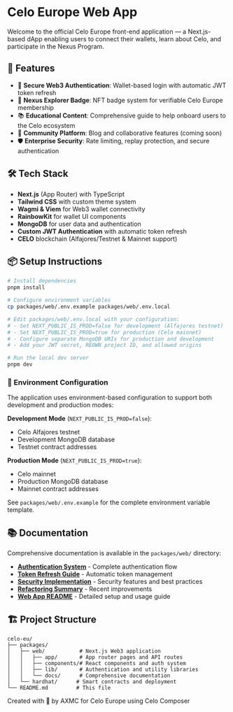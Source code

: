 # Celo Europe Web App

Welcome to the official Celo Europe front-end application — a Next.js-based dApp enabling users to connect their wallets, learn about Celo, and participate in the Nexus Program.

## 🚀 Features

- 🔐 **Secure Web3 Authentication**: Wallet-based login with automatic JWT token refresh
- 🪪 **Nexus Explorer Badge**: NFT badge system for verifiable Celo Europe membership
- 📚 **Educational Content**: Comprehensive guide to help onboard users to the Celo ecosystem
- 📝 **Community Platform**: Blog and collaborative features (coming soon)
- 🛡️ **Enterprise Security**: Rate limiting, replay protection, and secure authentication

## 🛠️ Tech Stack

- **Next.js** (App Router) with TypeScript
- **Tailwind CSS** with custom theme system
- **Wagmi & Viem** for Web3 wallet connectivity
- **RainbowKit** for wallet UI components
- **MongoDB** for user data and authentication
- **Custom JWT Authentication** with automatic token refresh
- **CELO** blockchain (Alfajores/Testnet & Mainnet support)

## 📦 Setup Instructions

```bash
# Install dependencies
pnpm install

# Configure environment variables
cp packages/web/.env.example packages/web/.env.local

# Edit packages/web/.env.local with your configuration:
# - Set NEXT_PUBLIC_IS_PROD=false for development (Alfajores testnet)
# - Set NEXT_PUBLIC_IS_PROD=true for production (Celo mainnet)
# - Configure separate MongoDB URIs for production and development
# - Add your JWT secret, REOWN project ID, and allowed origins

# Run the local dev server
pnpm dev
```

### 🔧 Environment Configuration

The application uses environment-based configuration to support both development and production modes:

**Development Mode** (`NEXT_PUBLIC_IS_PROD=false`):

- Celo Alfajores testnet
- Development MongoDB database
- Testnet contract addresses

**Production Mode** (`NEXT_PUBLIC_IS_PROD=true`):

- Celo mainnet
- Production MongoDB database
- Mainnet contract addresses

See `packages/web/.env.example` for the complete environment variable template.

## 📚 Documentation

Comprehensive documentation is available in the `packages/web/` directory:

- **[Authentication System](packages/web/AUTHENTICATION_FLOW.md)** - Complete authentication flow
- **[Token Refresh Guide](packages/web/TOKEN_REFRESH_GUIDE.md)** - Automatic token management
- **[Security Implementation](packages/web/SECURITY.md)** - Security features and best practices
- **[Refactoring Summary](packages/web/REFACTORING_SUMMARY.md)** - Recent improvements
- **[Web App README](packages/web/README.md)** - Detailed setup and usage guide

## 🏗️ Project Structure

```
celo-eu/
├── packages/
│   ├── web/           # Next.js Web3 application
│   │   ├── app/       # App router pages and API routes
│   │   ├── components/# React components and auth system
│   │   ├── lib/       # Authentication and utility libraries
│   │   └── docs/      # Comprehensive documentation
│   └── hardhat/      # Smart contracts and deployment
└── README.md         # This file
```

Created with 💛 by AXMC for Celo Europe using Celo Composer
